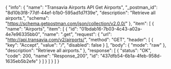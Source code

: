 {
  "info": {
    "name": "Transavia Airports API Get Airports",
    "_postman_id": "8d10b3f8-77df-44ef-b1b0-595ad1d7f39e",
    "description": "Retrieve all airports.",
    "schema": "https://schema.getpostman.com/json/collection/v2.0.0/"
  },
  "item": [
    {
      "name": "Airports",
      "item": [
        {
          "id": "01bdab16-7b03-4c43-a02a-4e7e96335bb0",
          "name": ".get",
          "request": {
            "url": "http://api.transavia.com/v2/airports/",
            "method": "GET",
            "header": [
              {
                "key": "Accept",
                "value": "*/*",
                "disabled": false
              }
            ],
            "body": {
              "mode": "raw"
            },
            "description": "Retrieve all airports."
          },
          "response": [
            {
              "status": "OK",
              "code": 200,
              "name": "Response_200",
              "id": "437dfb54-6b1a-4feb-958d-1635eb5b2efe"
            }
          ]
        }
      ]
    }
  ]
}